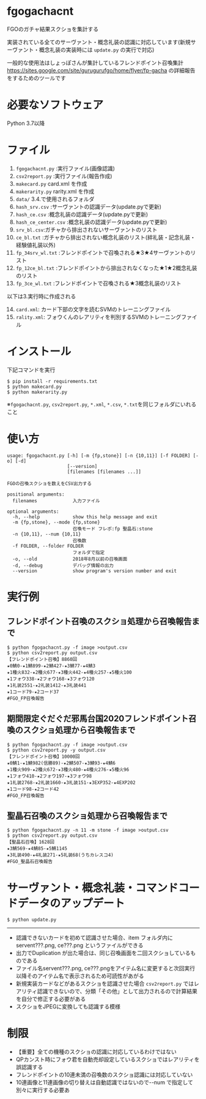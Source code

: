 # fgogachacnt
FGOのガチャ結果スクショを集計する

実装されている全てのサーヴァント・概念礼装の認識に対応しています(新規サーヴァント・概念礼装の実装時には `update.py` の実行で対応)

一般的な使用法はしょっぽさんが集計しているフレンドポイント召喚集計 https://sites.google.com/site/gurugurufgo/home/flyer/fp-gacha の詳細報告をするためのツールです

# 必要なソフトウェア
Python 3.7以降

# ファイル
1. `fgogachacnt.py` :実行ファイル(画像認識)
2. `csv2report.py` :実行ファイル(報告作成)
3. `makecard.py` card.xml を作成
4. `makerarity.py` rarity.xml を作成
5. `data/` 3.4.で使用されるフォルダ
6. `hash_srv.csv` :サーヴァントの認識データ(update.pyで更新)
7. `hash_ce.csv` :概念礼装の認識データ(update.pyで更新)
8. `hash_ce_center.csv` :概念礼装の認識データ(update.pyで更新)
9. `srv_bl.csv`:ガチャから排出されないサーヴァントのリスト
10. `ce_bl.txt` :ガチャから排出されない概念礼装のリスト(絆礼装・記念礼装・経験値礼装以外)
11. `fp_34srv_wl.txt`  :フレンドポイントで召喚される★3★4サーヴァントのリスト
12. `fp_12ce_bl.txt` :フレンドポイントから排出されなくなった★1★2概念礼装のリスト
13. `fp_3ce_wl.txt` :フレンドポイントで召喚される★3概念礼装のリスト

以下は3.実行時に作成される

14. `card.xml`:  カード下部の文字を読むSVMのトレーニングファイル
15. `rality.xml`:  フォウくんのレアリティを判別するSVMのトレーニングファイル

# インストール
下記コマンドを実行
```
$ pip install -r requirements.txt
$ python makecard.py
$ python makerarity.py
```
※`fgogachacnt.py`, `csv2report.py`, `*.xml`, `*.csv`, `*.txt`を同じフォルダにいれること


# 使い方
```
usage: fgogachacnt.py [-h] [-m {fp,stone}] [-n {10,11}] [-f FOLDER] [-o] [-d]
                      [--version]
                      [filenames [filenames ...]]

FGOの召喚スクショを数えをCSV出力する

positional arguments:
  filenames             入力ファイル

optional arguments:
  -h, --help            show this help message and exit
  -m {fp,stone}, --mode {fp,stone}
                        召喚モード フレポ:fp 聖晶石:stone
  -n {10,11}, --num {10,11}
                        召喚数
  -f FOLDER, --folder FOLDER
                        フォルダで指定
  -o, --old             2018年8月以前の召喚画面
  -d, --debug           デバッグ情報の出力
  --version             show program's version number and exit
```

# 実行例
## フレンドポイント召喚のスクショ処理から召喚報告まで
```
$ python fgogachacnt.py -f image >output.csv
$ python csv2report.py output.csv
【フレンドポイント召喚】8860回
★0鯖0-★1鯖899-★2鯖427-★3鯖77-★4鯖3
★1種火832-★2種火677-★3種火442-★4種火257-★5種火100
★1フォウ338-★2フォウ168-★3フォウ120
★1礼装2551-★2礼装1412-★3礼装441
★1コード79-★2コード37
#FGO_FP召喚報告
```
## 期間限定ぐだぐだ邪馬台国2020フレンドポイント召喚のスクショ処理から召喚報告まで
```
$ python fgogachacnt.py -f image >output.csv
$ python csv2report.py -y output.csv
【フレンドポイント召喚】10000回
★0鯖1-★1鯖982(信勝89)-★2鯖507-★3鯖93-★4鯖6
★1種火909-★2種火672-★3種火480-★4種火276-★5種火96
★1フォウ410-★2フォウ197-★3フォウ98
★1礼装2768-★2礼装1660-★3礼装151-★3EXP352-★4EXP202
★1コード98-★2コード42
#FGO_FP召喚報告
```
## 聖晶石召喚のスクショ処理から召喚報告まで
```
$ python fgogachacnt.py -n 11 -m stone -f image >output.csv
$ python csv2report.py output.csv
【聖晶石召喚】1628回
★3鯖569-★4鯖85-★5鯖1145
★3礼装490-★4礼装271-★5礼装68(うちカレスコ4)
#FGO_聖晶石召喚報告
```
# サーヴァント・概念礼装・コマンドコードデータのアップデート
```
$ python update.py
```

***
* 認識できないカードを初めて認識させた場合、item フォルダ内に servent???.png, ce???.png というファイルができる
* 出力でDuplication が出た場合は、同じ召喚画面を二回スクショしているものである
* ファイル名servent???.png, ce???.pngをアイテム名に変更すると次回実行以降そのアイテム名で表示されるため可読性があがる
* 新規実装カードなどがあるスクショを認識させた場合 `csv2report.py` ではレアリティ認識できないので、分類「その他」として出力されるので計算結果を自分で修正する必要がある
* スクショをJPEGに変換しても認識する模様

# 制限
* 【重要】全ての機種のスクショの認識に対応しているわけではない
* QPカンスト時にフォウ君を自動売却設定しているスクショではレアリティを誤認識する
* フレンドポイントの10連未満の召喚数のスクショ認識には対応していない
* 10連画像と11連画像の切り替えは自動認識ではないので--num で指定して別々に実行する必要あ
